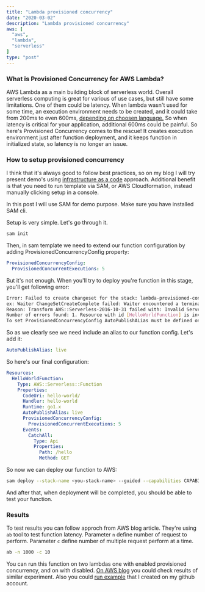 ```yaml
---
title: "Lambda provisioned concurrency"
date: "2020-03-02"
description: "Lambda provisioned concurrency"
aws: [
  "aws",
  "lambda",
  "serverless"
]
type: "post"
---
```


### What is Provisioned Concurrency for AWS Lambda?

AWS Lambda as a main building block of serverless world. Overall serverless computing is great for various of use cases, but still have some limitations.
One of them could be latency. When lambda wasn't used for some time, an execution environment needs to be created, and  it could
take from 200ms to even 600ms, [depending on choosen language.](https://levelup.gitconnected.com/aws-lambda-cold-start-language-comparisons-2019-edition-%EF%B8%8F-1946d32a0244)
So when latency is critical for your application, additional 600ms could be painful. So here's Provisioned Concurrency comes to the rescue!
It creates execution environment just after function deployment, and it keeps function in initialized state, so latency is no longer an issue.


### How to setup provisioned concurrency

I think that it's always good to follow best practices, so on my blog I will try present demo's using
[infrastructure as a code](https://containersonaws.com/introduction/infrastructure-as-code/) approach.
Additional benefit is that you need to run template via SAM,
or AWS Cloudformation, instead manually clicking setup in a console.

In this post I will use SAM for demo purpose. Make sure you have installed SAM cli.

Setup is very simple. Let's go through it.

```bash
sam init
```

Then, in sam template we need to extend our function configuration by adding
ProvisionedConcurrencyConfig property:

```yaml
ProvisionedConcurrencyConfig:
  ProvisionedConcurrentExecutions: 5
```

But it's not enough. When you'll try to deploy you're function in this stage, you'll get following error:

```bash
Error: Failed to create changeset for the stack: lambda-provisioned-concurrency,
ex: Waiter ChangeSetCreateComplete failed: Waiter encountered a terminal failure state Status: FAILED.
Reason: Transform AWS::Serverless-2016-10-31 failed with: Invalid Serverless Application Specification document.
Number of errors found: 1. Resource with id [HelloWorldFunction] is invalid.
To set ProvisionedConcurrencyConfig AutoPublishALias must be defined on the function...
```

So as we clearly see we need include an alias to our function config.  Let's add it:

```yaml
AutoPublishAlias: live
```

So here's our final configuration:

```yaml
Resources:
  HelloWorldFunction:
    Type: AWS::Serverless::Function
    Properties:
      CodeUri: hello-world/
      Handler: hello-world
      Runtime: go1.x
      AutoPublishAlias: live
      ProvisionedConcurrencyConfig:
        ProvisionedConcurrentExecutions: 5
      Events:
        CatchAll:
          Type: Api
          Properties:
            Path: /hello
            Method: GET
```

So now we can deploy our function to AWS:

```bash
sam deploy --stack-name <you-stack-name> --guided --capabilities CAPABILITY_IAM
```

And after that, when deployment will be completed, you should be able to test your function.

### Results

To test results you can follow approch from AWS blog article. They're using ```ab```
tool to test function latency. Parameter ```n``` define number of request to perform.
Parameter ```c``` define number of multiple request perform at a time.

```bash
ab -n 1000 -c 10
```

You can run this function on two lambdas one with enabled provisioned concurrency, and on with disabled.
[On AWS blog](https://aws.amazon.com/blogs/aws/new-provisioned-concurrency-for-lambda-functions/) you could check results of similar experiment.
Also you could [run example](https://github.com/wbira/reinvent2019launches/tree/master/lambda.provisioned.concurrency) that I created on my github account.
